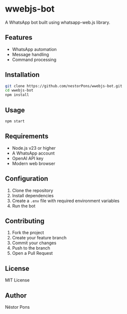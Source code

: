 # wwebjs-bot

A WhatsApp bot built using whatsapp-web.js library.

## Features

- WhatsApp automation
- Message handling
- Command processing

## Installation
```bash
git clone https://github.com/nestorPons/wwebjs-bot.git
cd wwebjs-bot
npm install
```

## Usage
```bash
npm start
```

## Requirements
- Node.js v23 or higher
- A WhatsApp account
- OpenAI API key 
- Modern web browser

## Configuration
1. Clone the repository
2. Install dependencies
3. Create a `.env` file with required environment variables
4. Run the bot

## Contributing
1. Fork the project
2. Create your feature branch
3. Commit your changes
4. Push to the branch
5. Open a Pull Request

## License
MIT License

## Author
Néstor Pons
